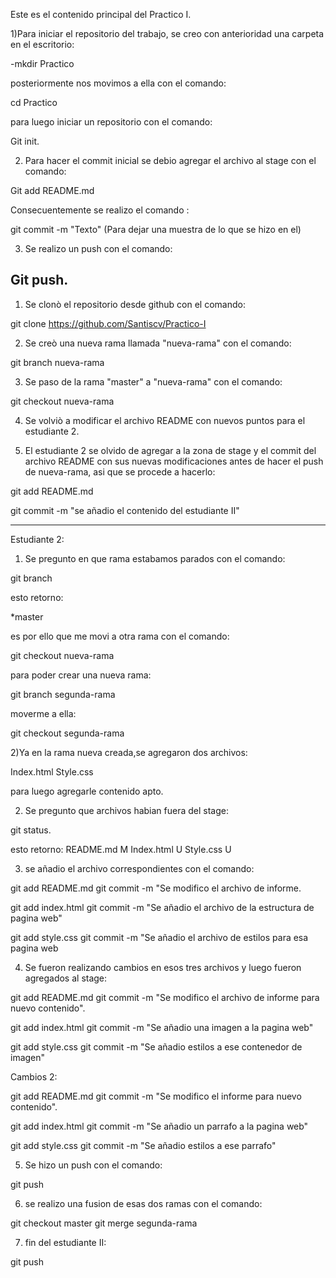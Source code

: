 Este es el contenido principal del Practico I.

1)Para iniciar el repositorio del trabajo, se creo con anterioridad una carpeta en el escritorio:

-mkdir Practico

posteriormente nos movimos a ella con el comando:

cd Practico 

para luego iniciar un repositorio con el comando:

Git init.

2) Para hacer el commit inicial se debio agregar el archivo al stage con el comando:

Git add README.md

Consecuentemente se realizo el comando :

git commit -m "Texto" (Para dejar una muestra de lo que se hizo en el)

3) Se realizo un push con el comando:

Git push.
--------------------------------------------------------------------------------------------------------------


1) Se clonò el repositorio desde github con el comando:

git clone https://github.com/Santiscv/Practico-I

2) Se creò una nueva rama llamada "nueva-rama" con el comando:

git branch nueva-rama

3) Se paso de la rama "master" a "nueva-rama" con el comando:

git checkout nueva-rama

4) Se volviò a modificar el archivo README con nuevos puntos para el estudiante 2.

5) El estudiante 2 se olvido de agregar a la zona de stage y el commit del archivo README con sus nuevas modificaciones antes de hacer el push de nueva-rama, asi que se procede a hacerlo:

git add README.md

git commit -m "se añadio el contenido del estudiante II"

-----------------------------------------------------------------------------------------------------------
Estudiante 2:

1) Se pregunto en que rama estabamos parados con el comando:

git branch

esto retorno:

*master

es por ello que me movi a otra rama con el comando:

git checkout nueva-rama

para poder crear una nueva rama:

git branch segunda-rama

moverme a ella:

git checkout segunda-rama 


2)Ya en la rama nueva creada,se agregaron dos archivos:

Index.html
Style.css

para luego agregarle contenido apto.

2) Se pregunto que archivos habian fuera del stage:

git status.

esto retorno:
README.md M
Index.html U
Style.css U

3) se añadio el archivo correspondientes con el comando:

git add README.md 
git commit -m "Se modifico el archivo de informe.

git add index.html
git commit -m "Se añadio el archivo de la estructura de pagina web"

git add style.css
git commit -m "Se añadio el archivo de estilos para esa pagina web 



4) Se fueron realizando cambios en esos tres archivos y luego fueron agregados al stage:

git add README.md 
git commit -m "Se modifico el archivo de informe para nuevo contenido".

git add index.html
git commit -m "Se añadio una imagen a la pagina web"

git add style.css
git commit -m "Se añadio  estilos a ese contenedor de imagen"

Cambios 2:

git add README.md 
git commit -m "Se modifico el informe para nuevo contenido".

git add index.html
git commit -m "Se añadio un parrafo a la pagina web"

git add style.css
git commit -m "Se añadio estilos a ese parrafo"

5) Se hizo un push con el comando:

git push

6) se realizo una fusion de esas dos ramas con el comando:

git checkout master
git merge segunda-rama

7) fin del estudiante II:

git push



